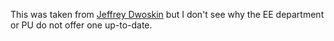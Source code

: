 This was taken from [Jeffrey Dwoskin](http://www.jeffdwoskin.com/dissertation/#template) but I don't see why the EE department or PU do not offer one up-to-date.
